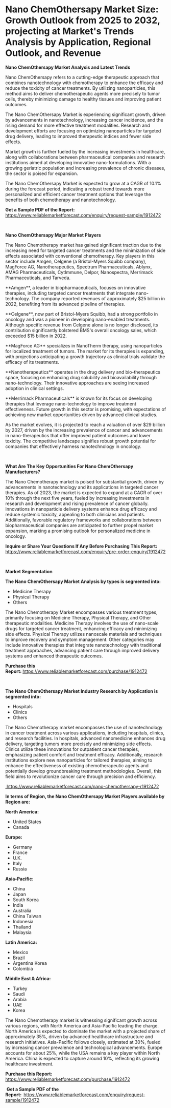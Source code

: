 <p><h1>Nano ChemOthersapy Market Size: Growth Outlook from 2025 to 2032, projecting at Market's Trends Analysis by Application, Regional Outlook, and Revenue</h1></p><p><strong>Nano ChemOthersapy Market Analysis and Latest Trends</strong></p>
<p><p>Nano ChemOthersapy refers to a cutting-edge therapeutic approach that combines nanotechnology with chemotherapy to enhance the efficacy and reduce the toxicity of cancer treatments. By utilizing nanoparticles, this method aims to deliver chemotherapeutic agents more precisely to tumor cells, thereby minimizing damage to healthy tissues and improving patient outcomes.</p><p>The Nano ChemOthersapy Market is experiencing significant growth, driven by advancements in nanotechnology, increasing cancer incidence, and the rising demand for more effective treatment modalities. Research and development efforts are focusing on optimizing nanoparticles for targeted drug delivery, leading to improved therapeutic indices and fewer side effects.</p><p>Market growth is further fueled by the increasing investments in healthcare, along with collaborations between pharmaceutical companies and research institutions aimed at developing innovative nano-formulations. With a growing geriatric population and increasing prevalence of chronic diseases, the sector is poised for expansion.</p><p>The Nano ChemOthersapy Market is expected to grow at a CAGR of 10.1% during the forecast period, indicating a robust trend towards more personalized and efficient cancer treatment options that leverage the benefits of both chemotherapy and nanotechnology.</p></p>
<p><strong>Get a Sample PDF of the Report:&nbsp;</strong> <a href="https://www.reliablemarketforecast.com/enquiry/request-sample/1912472?utm_campaign=1197&utm_medium=2&utm_source=Github&utm_content=ia&utm_term=13042025&utm_id=nano-chemothersapy">https://www.reliablemarketforecast.com/enquiry/request-sample/1912472</a></p>
<p>&nbsp;</p>
<p><strong>Nano ChemOthersapy Major Market Players</strong></p>
<p><p>The Nano Chemotherapy market has gained significant traction due to the increasing need for targeted cancer treatments and the minimization of side effects associated with conventional chemotherapy. Key players in this sector include Amgen, Celgene (a Bristol-Myers Squibb company), MagForce AG, Nanotherapeutics, Spectrum Pharmaceuticals, Ablynx, AMAG Pharmaceuticals, CytImmune, Delpor, Nanospectra, Merrimack Pharmaceuticals, and Tarveda.</p><p>**Amgen**, a leader in biopharmaceuticals, focuses on innovative therapies, including targeted cancer treatments that integrate nano-technology. The company reported revenues of approximately $25 billion in 2022, benefiting from its advanced pipeline of therapies.</p><p>**Celgene**, now part of Bristol-Myers Squibb, had a strong portfolio in oncology and was a pioneer in developing nano-enabled treatments. Although specific revenue from Celgene alone is no longer disclosed, its contribution significantly bolstered BMS's overall oncology sales, which exceeded $15 billion in 2022.</p><p>**MagForce AG** specializes in NanoTherm therapy, using nanoparticles for localized treatment of tumors. The market for its therapies is expanding, with projections anticipating a growth trajectory as clinical trials validate the efficacy of its treatments.</p><p>**Nanotherapeutics** operates in the drug delivery and bio-therapeutics space, focusing on enhancing drug solubility and bioavailability through nano-technology. Their innovative approaches are seeing increased adoption in clinical settings.</p><p>**Merrimack Pharmaceuticals** is known for its focus on developing therapies that leverage nano-technology to improve treatment effectiveness. Future growth in this sector is promising, with expectations of achieving new market opportunities driven by advanced clinical studies.</p><p>As the market evolves, it is projected to reach a valuation of over $29 billion by 2027, driven by the increasing prevalence of cancer and advancements in nano-therapeutics that offer improved patient outcomes and lower toxicity. The competitive landscape signifies robust growth potential for companies that effectively harness nanotechnology in oncology.</p></p>
<p>&nbsp;</p>
<p><strong>What Are The Key Opportunities For Nano ChemOthersapy Manufacturers?</strong></p>
<p><p>The Nano Chemotherapy market is poised for substantial growth, driven by advancements in nanotechnology and its applications in targeted cancer therapies. As of 2023, the market is expected to expand at a CAGR of over 10% through the next five years, fueled by increasing investments in research and development and rising prevalence of cancer globally. Innovations in nanoparticle delivery systems enhance drug efficacy and reduce systemic toxicity, appealing to both clinicians and patients. Additionally, favorable regulatory frameworks and collaborations between biopharmaceutical companies are anticipated to further propel market expansion, marking a promising outlook for personalized medicine in oncology.</p></p>
<p><strong>Inquire or Share Your Questions If Any Before Purchasing This Report:</strong> <a href="https://www.reliablemarketforecast.com/enquiry/pre-order-enquiry/1912472?utm_campaign=1197&utm_medium=2&utm_source=Github&utm_content=ia&utm_term=13042025&utm_id=nano-chemothersapy">https://www.reliablemarketforecast.com/enquiry/pre-order-enquiry/1912472</a></p>
<p>&nbsp;</p>
<p><strong>Market Segmentation</strong></p>
<p><strong>The Nano ChemOthersapy Market Analysis by types is segmented into:</strong></p>
<p><ul><li>Medicine Therapy</li><li>Physical Therapy</li><li>Others</li></ul></p>
<p><p>The Nano Chemotherapy Market encompasses various treatment types, primarily focusing on Medicine Therapy, Physical Therapy, and Other therapeutic modalities. Medicine Therapy involves the use of nano-scale drugs for targeted cancer treatment, enhancing efficacy and minimizing side effects. Physical Therapy utilizes nanoscale materials and techniques to improve recovery and symptom management. Other categories may include innovative therapies that integrate nanotechnology with traditional treatment approaches, advancing patient care through improved delivery systems and enhanced therapeutic outcomes.</p></p>
<p><strong>Purchase this Report:&nbsp;</strong><a href="https://www.reliablemarketforecast.com/purchase/1912472?utm_campaign=1197&utm_medium=2&utm_source=Github&utm_content=ia&utm_term=13042025&utm_id=nano-chemothersapy">https://www.reliablemarketforecast.com/purchase/1912472</a></p>
<p>&nbsp;</p>
<p><strong>The Nano ChemOthersapy Market Industry Research by Application is segmented into:</strong></p>
<p><ul><li>Hospitals</li><li>Clinics</li><li>Others</li></ul></p>
<p><p>The Nano Chemotherapy market encompasses the use of nanotechnology in cancer treatment across various applications, including hospitals, clinics, and research facilities. In hospitals, advanced nanomedicine enhances drug delivery, targeting tumors more precisely and minimizing side effects. Clinics utilize these innovations for outpatient cancer therapies, emphasizing patient comfort and treatment efficacy. Additionally, research institutions explore new nanoparticles for tailored therapies, aiming to enhance the effectiveness of existing chemotherapeutic agents and potentially develop groundbreaking treatment methodologies. Overall, this field aims to revolutionize cancer care through precision and efficiency.</p></p>
<p><a href="https://www.reliablemarketforecast.com/nano-chemothersapy-r1912472?utm_campaign=1197&utm_medium=2&utm_source=Github&utm_content=ia&utm_term=13042025&utm_id=nano-chemothersapy">&nbsp;https://www.reliablemarketforecast.com/nano-chemothersapy-r1912472</a></p>
<p><strong>In terms of Region, the Nano ChemOthersapy Market Players available by Region are:</strong></p>
<p>
    <p> <strong> North America: </strong>
        <ul>
            <li>United States</li>
            <li>Canada</li>
        </ul>
        </p> 
    <p> <strong> Europe: </strong>
        <ul>
            <li>Germany</li>
            <li>France</li>
            <li>U.K.</li>
            <li>Italy</li>
            <li>Russia</li>
        </ul>
        </p> 
    <p> <strong> Asia-Pacific: </strong>
        <ul>
            <li>China</li>
            <li>Japan</li>
            <li>South Korea</li>
            <li>India</li>
            <li>Australia</li>
            <li>China Taiwan</li>
            <li>Indonesia</li>
            <li>Thailand</li>
            <li>Malaysia</li>
        </ul>
        </p> 
    <p> <strong> Latin America: </strong>
        <ul>
            <li>Mexico</li>
            <li>Brazil</li>
            <li>Argentina Korea</li>
            <li>Colombia</li>
        </ul>
        </p> 
    <p> <strong> Middle East & Africa: </strong>
        <ul>
            <li>Turkey</li>
            <li>Saudi</li>
            <li>Arabia</li>
            <li>UAE</li>
            <li>Korea</li>
        </ul>
    </p>
    </p>
<p><p>The Nano Chemotherapy market is witnessing significant growth across various regions, with North America and Asia-Pacific leading the charge. North America is expected to dominate the market with a projected share of approximately 35%, driven by advanced healthcare infrastructure and research initiatives. Asia-Pacific follows closely, estimated at 30%, fueled by increasing cancer prevalence and technological advancements. Europe accounts for about 25%, while the USA remains a key player within North America. China is expected to capture around 10%, reflecting its growing healthcare investment.</p></p>
<p><strong>Purchase this Report: </strong><a href="https://www.reliablemarketforecast.com/purchase/1912472?utm_campaign=1197&utm_medium=2&utm_source=Github&utm_content=ia&utm_term=13042025&utm_id=nano-chemothersapy">https://www.reliablemarketforecast.com/purchase/1912472</a></p>
<p>&nbsp;<strong>Get a Sample PDF of the Report:&nbsp;&nbsp;</strong><a href="https://www.reliablemarketforecast.com/enquiry/request-sample/1912472?utm_campaign=1197&utm_medium=2&utm_source=Github&utm_content=ia&utm_term=13042025&utm_id=nano-chemothersapy">https://www.reliablemarketforecast.com/enquiry/request-sample/1912472</a></p>
<p><strong></strong></p>
<p><p></p><p></p><p></p></p>